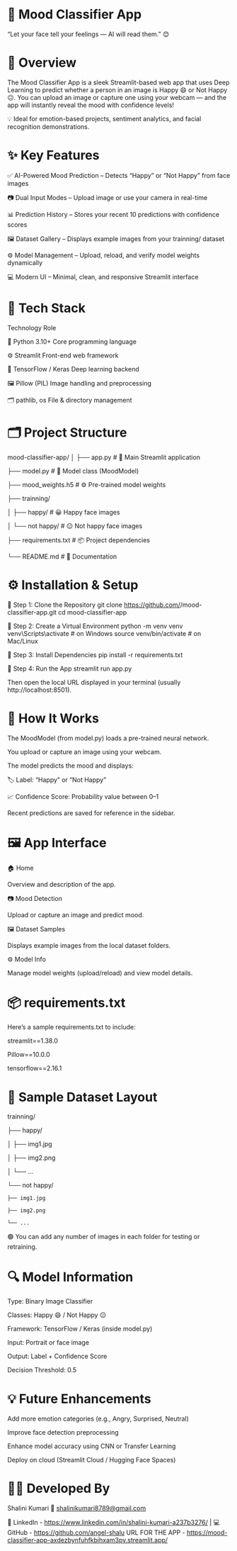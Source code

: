 # 🌈 Mood Classifier App

“Let your face tell your feelings — AI will read them.” 😊



# 🧠 Overview

The Mood Classifier App is a sleek Streamlit-based web app that uses Deep Learning to predict whether a person in an image is Happy 😄 or Not Happy 😐.
You can upload an image or capture one using your webcam — and the app will instantly reveal the mood with confidence levels!


💡 Ideal for emotion-based projects, sentiment analytics, and facial recognition demonstrations.


# ✨ Key Features

✅ AI-Powered Mood Prediction – Detects “Happy” or “Not Happy” from face images

📷 Dual Input Modes – Upload image or use your camera in real-time

📊 Prediction History – Stores your recent 10 predictions with confidence scores

🖼️ Dataset Gallery – Displays example images from your trainning/ dataset

⚙️ Model Management – Upload, reload, and verify model weights dynamically

💻 Modern UI – Minimal, clean, and responsive Streamlit interface


# 🧩 Tech Stack

Technology	Role

🐍 Python 3.10+	Core programming language

⚙️ Streamlit	Front-end web framework

🧠 TensorFlow / Keras	Deep learning backend

🖼️ Pillow (PIL)	Image handling and preprocessing

🗂️ pathlib, os	File & directory management



# 🗂️ Project Structure
mood-classifier-app/
│
├── app.py                  # 🎯 Main Streamlit application

├── model.py                # 🧠 Model class (MoodModel)

├── mood_weights.h5         # ⚙️ Pre-trained model weights

├── trainning/

│   ├── happy/              # 😀 Happy face images

│   └── not happy/          # 😐 Not happy face images

├── requirements.txt        # 📦 Project dependencies

└── README.md               # 📝 Documentation


# ⚙️ Installation & Setup
🔹 Step 1: Clone the Repository
git clone https://github.com/<your-username>/mood-classifier-app.git
cd mood-classifier-app

🔹 Step 2: Create a Virtual Environment
python -m venv venv
venv\Scripts\activate        # on Windows
source venv/bin/activate     # on Mac/Linux

🔹 Step 3: Install Dependencies
pip install -r requirements.txt

🔹 Step 4: Run the App
streamlit run app.py


Then open the local URL displayed in your terminal (usually http://localhost:8501).



# 🧠 How It Works

The MoodModel (from model.py) loads a pre-trained neural network.

You upload or capture an image using your webcam.

The model predicts the mood and displays:

🏷️ Label: “Happy” or “Not Happy”

📈 Confidence Score: Probability value between 0–1

Recent predictions are saved for reference in the sidebar.


# 🖼️ App Interface
🏠 Home

Overview and description of the app.

📷 Mood Detection

Upload or capture an image and predict mood.

🖼️ Dataset Samples

Displays example images from the local dataset folders.

⚙️ Model Info

Manage model weights (upload/reload) and view model details.


# 📦 requirements.txt
 Here’s a sample requirements.txt to include:

streamlit==1.38.0

Pillow==10.0.0

tensorflow==2.16.1


# 🧾 Sample Dataset Layout

trainning/

├── happy/

│   ├── img1.jpg

│   ├── img2.png

│   └── ...

└── not happy/

    ├── img1.jpg
    
    ├── img2.png
    
    └── ...
    


🟢 You can add any number of images in each folder for testing or retraining.

# 🔍 Model Information

Type: Binary Image Classifier

Classes: Happy 😄 / Not Happy 😐

Framework: TensorFlow / Keras (inside model.py)

Input: Portrait or face image

Output: Label + Confidence Score

Decision Threshold: 0.5


# 💡 Future Enhancements

Add more emotion categories (e.g., Angry, Surprised, Neutral)

Improve face detection preprocessing

Enhance model accuracy using CNN or Transfer Learning

Deploy on cloud (Streamlit Cloud / Hugging Face Spaces)

# 🧑‍💻 Developed By

Shalini Kumari
📧 shalinikumari8789@gmail.com

💼 LinkedIn - https://www.linkedin.com/in/shalini-kumari-a237b3276/
 | 💻 GitHub - https://github.com/angel-shalu
 URL FOR THE APP - 
 https://mood-classifier-app-axdezbynfuhfkbihxam3pv.streamlit.app/
